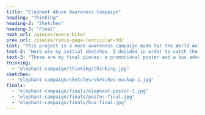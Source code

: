 ```yaml
---
title: "Elephant Abuse Awareness Campaign"
heading: "Thinking"
heading-2: "Sketches"
heading-3: "Final"
next_url: /pieces/every-bite/
prev_url: /pieces/radio-gaga-lenticular-3d/
text: "This project is a mock awareness campaign made for the World Animal Protection to bring light towards the terrible reality behind elephant tourism-it's fueling cruelty. I easily developed a passion for this neglected topic as I began researching for my backpacking trip through Thailand. The touristic attraction of riding elephant has become a more mainstream issue, which is wonderful. The reality is though, the majority of these elephants in the tourism industry, although not being ridden, are still being mistreated every day of their lives. Whether it's being chained all day until tourists come to swim with them, being torn from their mothers at a young age, or by the use of hurtful tools, these elephants are not living happy lives. Below are some directional pages I created when brainstorming for this project."
text-2: "Here are my initial sketches. I decided in order to catch the public's attention, I must make a BIG impact by catching them off-guard. I thought designing city buses with an eye-catching and relatable tagline would do the trick. I created the design so the people on the buses would look as though they're riding the elephants, with the words 'Enriching, right?' written beside them. When a person scans the large QR code on the side of the bus, the elephant photo becomes animated on their phones while terrible truths about the industry are displayed above. The viewer is directed towards World Animal Protection's website from there."
text-3: "These are my final pieces: a promotional poster and a bus advertisement. Both use interactivity as a key feature. I created this animation through the use of the application EyeJack. Please, go ahead and scan these QR codes with your phone."
thinking:
  - "elephant-campaign/thinking/thinking.jpg"
sketches:
  - "elephant-campaign/sketches/sketches-mockup-1.jpg"
finals:
  - "elephant-campaign/finals/elephant-poster-1.jpg"
  - "elephant-campaign/finals/poster-final.jpg"
  - "elephant-campaign/finals/bus-final.jpg"
---
```

